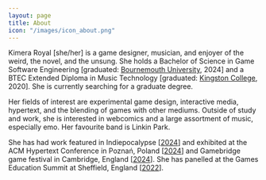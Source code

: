 ```yaml
---
layout: page
title: About
icon: "/images/icon_about.png"
---
```


Kimera Royal [she/her] is a game designer, musician, and enjoyer of the weird, the novel, and the unsung. She holds a Bachelor of Science in Game Software Engineering [graduated: [Bournemouth University](https://www.bournemouth.ac.uk/study/courses/bsc-hons-games-software-engineering), 2024] and a BTEC Extended Diploma in Music Technology [graduated: [Kingston College](https://stcg.ac.uk/kingston-college/music/l3-btec-national-foundation-diploma-in-music-production-technology), 2020]. She is currently searching for a graduate degree.

Her fields of interest are experimental game design, interactive media, hypertext, and the blending of games with other mediums. Outside of study and work, she is interested in webcomics and a large assortment of music, especially emo. Her favourite band is Linkin Park.

She has had work featured in Indiepocalypse [[2024](https://pizzapranks.itch.io/indiepocalypse-56)] and exhibited at the ACM Hypertext Conference in Poznań, Poland [[2024](https://ht.acm.org/ht2024/interactive-narrative-exhibition/)] and Gamebridge game festival in Cambridge, England [[2024](https://gamebridge.uk/)]. She has panelled at the Games Education Summit at Sheffield, England [[2022](https://thebgi.uk/vocation/games-education-summit-22-schedule/)].